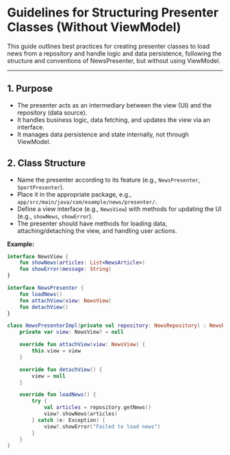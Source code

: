 # Guidelines for Structuring Presenter Classes (Without ViewModel)

This guide outlines best practices for creating presenter classes to load news from a repository and handle logic and data persistence, following the structure and conventions of NewsPresenter, but without using ViewModel.

---

## 1. Purpose
- The presenter acts as an intermediary between the view (UI) and the repository (data source).
- It handles business logic, data fetching, and updates the view via an interface.
- It manages data persistence and state internally, not through ViewModel.

## 2. Class Structure
- Name the presenter according to its feature (e.g., `NewsPresenter`, `SportPresenter`).
- Place it in the appropriate package, e.g., `app/src/main/java/com/example/news/presenter/`.
- Define a view interface (e.g., `NewsView`) with methods for updating the UI (e.g., `showNews`, `showError`).
- The presenter should have methods for loading data, attaching/detaching the view, and handling user actions.

**Example:**
```kotlin
interface NewsView {
    fun showNews(articles: List<NewsArticle>)
    fun showError(message: String)
}

interface NewsPresenter {
    fun loadNews()
    fun attachView(view: NewsView)
    fun detachView()
}

class NewsPresenterImpl(private val repository: NewsRepository) : NewsPresenter {
    private var view: NewsView? = null

    override fun attachView(view: NewsView) {
        this.view = view
    }

    override fun detachView() {
        view = null
    }

    override fun loadNews() {
        try {
            val articles = repository.getNews()
            view?.showNews(articles)
        } catch (e: Exception) {
            view?.showError("Failed to load news")
        }
    }
}
```
